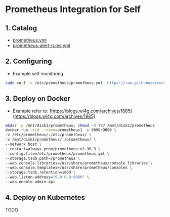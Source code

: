 # Prometheus Integration for Self

## 1. Catalog

- [prometheus.yml](prometheus.yml)
- [prometheus-alert-rules.yml](prometheus-alert-rules.yml)

## 2. Configuring

- Example self monitoring

```bash
sudo curl -o /etc/prometheus/prometheus.yml 'https://raw.githubusercontent.com/wl4g/prometheus-integration/master/prometheus/prometheus/prometheus.yml'
```

## 3. Deploy on Docker

- Example refer to: [https://blogs.wl4g.com/archives/1885](https://blogs.wl4g.com/archives/1885)

```bash
mkdir -p /mnt/disk1/prometheus; chmod -R 777 /mnt/disk1/prometheus
docker run -tid --name=prometheus1 -p 9090:9090 \
-v /etc/prometheus/:/etc/prometheus/ \
-v /mnt/disk1/prometheus/:/prometheus/ \
--network host \
--restart=always prom/prometheus:v2.30.3 \
--config.file=/etc/prometheus/prometheus.yml \
--storage.tsdb.path=/prometheus \
--web.console.libraries=/usr/share/prometheus/console_libraries \
--web.console.templates=/usr/share/prometheus/consoles \
--storage.tsdb.retention=180d \
--web.listen-address="0.0.0.0:9090" \
--web.enable-admin-api
```

## 4. Deploy on Kubernetes

TODO

